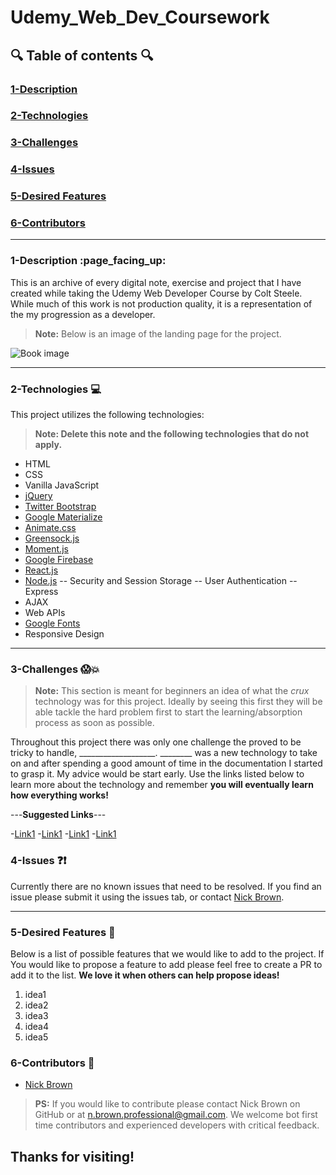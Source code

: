 


# Udemy_Web_Dev_Coursework

  

## :mag: Table of contents :mag:

  

### [1-Description](https://github.com/nick-d-brown/RepoName#Description)
### [2-Technologies](https://github.com/nick-d-brown/RepoName#Technologies)
### [3-Challenges](https://github.com/nick-d-brown/RepoName#Challenges)
### [4-Issues](https://github.com/nick-d-brown/RepoName#Issues)
### [5-Desired Features](https://github.com/nick-d-brown/RepoName#Desired-Features)
### [6-Contributors](https://github.com/nick-d-brown/RepoName#Contributors)

 ---

### 1-Description :page\_facing\_up:

This is an archive of every digital note, exercise and project that I have created while taking the Udemy Web Developer Course by Colt Steele. While much of this work is not production quality, it is a representation of the my progression as a developer. 

> **Note:** Below is an image of the landing page for the project.




![Book image](https://github.com/nick-d-brown/Basic-Portfolio-html_css/blob/master/images/2-sanddunes.jpg?raw=true)


---


### 2-Technologies  :computer:

  This project utilizes the following technologies:
  > **Note: Delete this note and the following technologies that do not apply.**


- HTML
- CSS
- Vanilla JavaScript
- [jQuery](https://jquery.com/)
- [Twitter Bootstrap](https://getbootstrap.com/)
- [Google Materialize](http://materializecss.com/)
- [Animate.css](https://daneden.github.io/animate.css/)
- [Greensock.js](https://greensock.com/)
- [Moment.js](https://momentjs.com/)
- [Google Firebase](https://firebase.google.com/)
- [React.js](https://reactjs.org/)
- [Node.js](https://nodejs.org/en/)
-- Security and Session Storage
-- User Authentication
-- Express
- AJAX
- Web APIs
- [Google Fonts](https://fonts.google.com/)
- Responsive Design


---

### 3-Challenges :scream::boom:

> **Note:** This section is meant for beginners an idea of what the *crux* technology was for this project. Ideally by seeing this first they will be able tackle the hard problem first to start the learning/absorption process as soon as possible.

Throughout this project there was only one challenge the proved to be tricky to handle, ___________________. ________ was a new technology to take on and after spending a good amount of time in the documentation I started to grasp it. My advice would be start early. Use the links listed below to learn more about the technology and remember **you will eventually learn how everything works!**

---**Suggested Links**---

-[Link1]()
-[Link1]()
-[Link1]()
-[Link1]()

### 4-Issues :question::exclamation:

  Currently there are no known issues that need to be resolved. If you find an issue please submit it using the issues tab, or contact [Nick Brown](https://github.com/nick-d-brown/).

---

### 5-Desired Features :star2:

  Below is a list of possible features that we would like to add to the project. If You would like to propose a feature to add please feel free to create a PR to add it to the list. **We love it when others can help propose ideas!**

1.	idea1
2.	idea2
3.	idea3
4.	idea4
5.	idea5

### 6-Contributors :raised_hands:

- [Nick Brown](https://github.com/nick-d-brown/)

> **PS:** If you would like to contribute please contact Nick Brown on GitHub or at n.brown.professional@gmail.com. We welcome bot first time contributors and experienced developers with critical feedback. 


## Thanks for visiting!